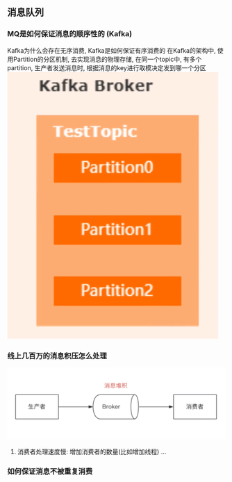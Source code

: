 ## 消息队列


### MQ是如何保证消息的顺序性的 (Kafka)
Kafka为什么会存在无序消费, Kafka是如何保证有序消费的
在Kafka的架构中, 使用Partition的分区机制, 去实现消息的物理存储, 在同一个topic中, 有多个partition, 生产者发送消息时, 根据消息的key进行取模决定发到哪一个分区
![](../images/kafka_01.png)


### 线上几百万的消息积压怎么处理
![](../images/kafka_02.png)
1. 消费者处理速度慢: 增加消费者的数量(比如增加线程)
...


### 如何保证消息不被重复消费
